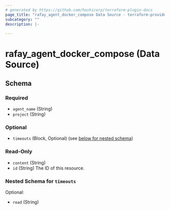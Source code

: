 ```yaml
---
# generated by https://github.com/hashicorp/terraform-plugin-docs
page_title: "rafay_agent_docker_compose Data Source - terraform-provider-rafay"
subcategory: ""
description: |-
  
---
```


# rafay_agent_docker_compose (Data Source)





<!-- schema generated by tfplugindocs -->
## Schema

### Required

- `agent_name` (String)
- `project` (String)

### Optional

- `timeouts` (Block, Optional) (see [below for nested schema](#nestedblock--timeouts))

### Read-Only

- `content` (String)
- `id` (String) The ID of this resource.

<a id="nestedblock--timeouts"></a>
### Nested Schema for `timeouts`

Optional:

- `read` (String)
